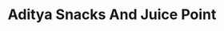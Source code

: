 ---
title: "Aditya Snacks And Juice Point"
url: /vijayawada/aditya-snacks-and-juice-point/
shop: shop
---